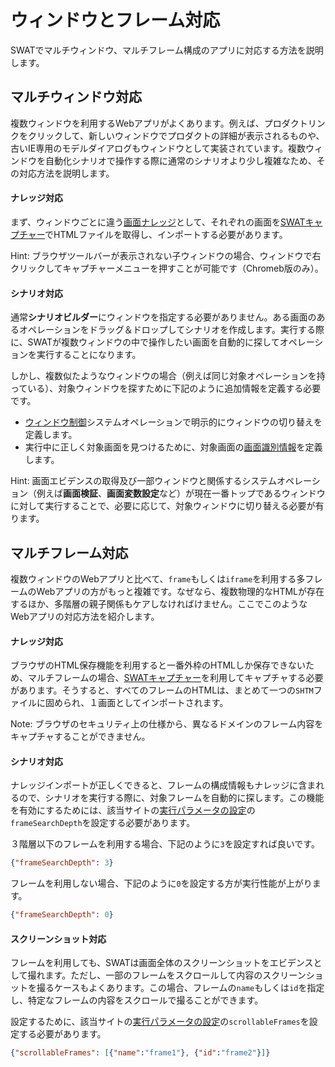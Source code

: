ウィンドウとフレーム対応
===

SWATでマルチウィンドウ、マルチフレーム構成のアプリに対応する方法を説明します。

マルチウィンドウ対応
---

複数ウィンドウを利用するWebアプリがよくあります。例えば、プロダクトリンクをクリックして、新しいウィンドウでプロダクトの詳細が表示されるものや、古いIE専用のモデルダイアログもウィンドウとして実装されています。複数ウィンドウを自動化シナリオで操作する際に通常のシナリオより少し複雑なため、その対応方法を説明します。

#### ナレッジ対応

まず、ウィンドウごとに違う[画面ナレッジ](guide_knowledge.md#SWATナレッジベースについて)として、それぞれの画面を[SWATキャプチャー](setup_tools.md#SWATキャプチャー)でHTMLファイルを取得し、インポートする必要があります。

Hint: ブラウザツールバーが表示されない子ウィンドウの場合、ウィンドウで右クリックしてキャプチャーメニューを押すことが可能です（Chromeb版のみ）。

#### シナリオ対応

通常**シナリオビルダー**にウィンドウを指定する必要がありません。ある画面のあるオペレーションをドラッグ＆ドロップしてシナリオを作成します。実行する際に、SWATが複数ウィンドウの中で操作したい画面を自動的に探してオペレーションを実行することになります。

しかし、複数似たようなウィンドウの場合（例えば同じ対象オペレーションを持っている）、対象ウィンドウを探すために下記のように追加情報を定義する必要です。

* [ウィンドウ制御](ref_sys_operation.md#オペレーション_-_ウィンドウ制御)システムオペレーションで明示的にウィンドウの切り替えを定義します。
* 実行中に正しく対象画面を見つけるために、対象画面の[画面識別情報](ref_mq_rule.md#ブラウザウィンドウを特定)を定義します。

Hint: 画面エビデンスの取得及び一部ウィンドウと関係するシステムオペレーション（例えば**画面検証**、**画面変数設定**など）が現在一番トップであるウィンドウに対して実行することで、必要に応じて、対象ウィンドウに切り替える必要が有ります。

マルチフレーム対応
---

複数ウィンドウのWebアプリと比べて、`frame`もしくは`iframe`を利用する多フレームのWebアプリの方がもっと複雑です。なぜなら、複数物理的なHTMLが存在するほか、多階層の親子関係もケアしなければけません。ここでこのようなWebアプリの対応方法を紹介します。

#### ナレッジ対応

ブラウザのHTML保存機能を利用すると一番外枠のHTMLしか保存できないため、マルチフレームの場合、[SWATキャプチャー](setup_tools.md#SWATキャプチャー)を利用してキャプチャする必要があります。そうすると、すべてのフレームのHTMLは、まとめて一つの`SHTM`ファイルに固められ、１画面としてインポートされます。

Note: ブラウザのセキュリティ上の仕様から、異なるドメインのフレーム内容をキャプチャすることができません。

#### シナリオ対応

ナレッジインポートが正しくできると、フレームの構成情報もナレッジに含まれるので、シナリオを実行する際に、対象フレームを自動的に探します。この機能を有効にするためには、該当サイトの[実行パラメータの設定](setup_execservices.md#実行パラメータの設定)の`frameSearchDepth`を設定する必要があります。

３階層以下のフレームを利用する場合、下記のように`3`を設定すれば良いです。

```json
{"frameSearchDepth": 3}
``` 

フレームを利用しない場合、下記のように`0`を設定する方が実行性能が上がります。

```json
{"frameSearchDepth": 0}
``` 

#### スクリーンショット対応

フレームを利用しても、SWATは画面全体のスクリーンショットをエビデンスとして撮れます。ただし、一部のフレームをスクロールして内容のスクリーンショットを撮るケースもよくあります。この場合、フレームの`name`もしくは`id`を指定し、特定なフレームの内容をスクロールで撮ることができます。

設定するために、該当サイトの[実行パラメータの設定](setup_execservices.md#実行パラメータの設定)の`scrollableFrames`を設定する必要があります。

```json
{"scrollableFrames": [{"name":"frame1"}, {"id":"frame2"}]}
``` 
